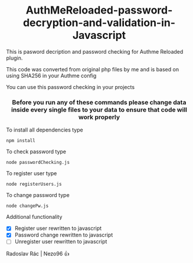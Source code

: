 <h1 align="center">
<bold>AuthMeReloaded-password-decryption-and-validation-in-Javascript</bold>
</h1>

This is pasword decription and password checking for Authme Reloaded plugin.

This code was converted from original php files by me and is based on using SHA256 in your Authme config

You can use this password checking in your projects

<h3 align="center">
<bold>Before you run any of these commands please change data inside every single files to your data to ensure that code will work properly</bold>
</h3>

To install all dependencies type
```
npm install
```

To check password type 
```
node passwordChecking.js
```
To register user type 
```
node registerUsers.js
```
To change password type
```
node changePw.js
```

Additional functionality

- [x] Register user rewritten to javascript
- [x] Password change rewritten to javascript
- [ ] Unregister user rewritten to javascript

Radoslav Rác | Nezo96 :thumbsup: